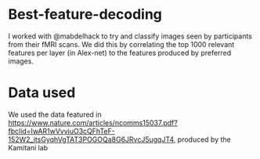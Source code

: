 # Best-feature-decoding
I worked with @mabdelhack to try and classify images seen by participants from their fMRI scans. We did this by correlating the top 1000 relevant features per layer (in Alex-net) to the features produced by preferred images.

# Data used
We used the data featured in https://www.nature.com/articles/ncomms15037.pdf?fbclid=IwAR1wVvviuO3cQFhTeF-152W2_itsGyqhVgTAT3POGOQa8G6JRvcJ5ugqJT4, produced by the Kamitani lab
